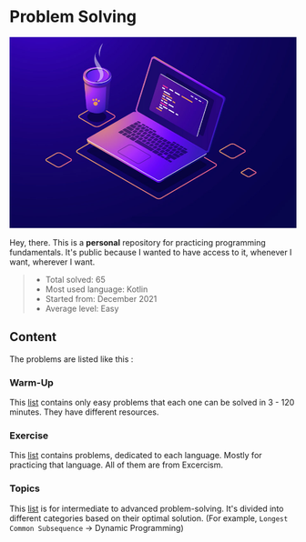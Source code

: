 # Problem Solving

![Header](media/pic01.jpg)

Hey, there. This is a **personal** repository for practicing programming fundamentals. It's public because I wanted to have access to it, whenever I want, wherever I want.

> - Total solved: 65
> - Most used language: Kotlin
> - Started from: December 2021
> - Average level: Easy

## Content

The problems are listed like this :

### Warm-Up

This [list](WarmUp.md) contains only easy problems that each one can be solved in 3 - 120 minutes. They have different resources.

### Exercise

This [list](Exercise.md) contains problems, dedicated to each language. Mostly for practicing that language. All of them are from Excercism.

### Topics

This [list](Topics.md) is for intermediate to advanced problem-solving. It's divided into different categories based on their optimal solution. (For example, `Longest Common Subsequence` -> Dynamic Programming)
